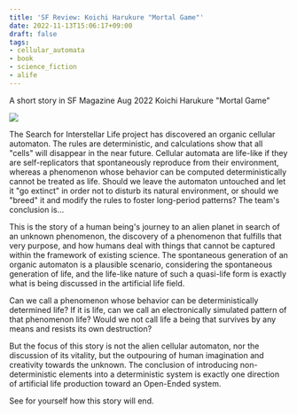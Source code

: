 ```yaml
---
title: 'SF Review: Koichi Harukure "Mortal Game"'
date: 2022-11-13T15:06:17+09:00
draft: false
tags:
- cellular_automata
- book
- science_fiction
- alife
---
```


A short story in SF Magazine Aug 2022
Koichi Harukure "Mortal Game"

<a href="https://www.amazon.co.jp/SF%E3%83%9E%E3%82%AC%E3%82%B8%E3%83%B3-2022%E5%B9%B4-8%E6%9C%88%E5%8F%B7/dp/B0B2HWFXDX?crid=1HAOB8XH7JHUB&keywords=sf%E3%83%9E%E3%82%AC%E3%82%B8%E3%83%B3+2022%E5%B9%B48%E6%9C%88%E5%8F%B7&qid=1659589163&s=books&sprefix=sf%E3%83%9E%E3%82%AC%E3%82%B8%E3%83%B32022+%2Cstripbooks%2C206&sr=1-1&linkCode=li2&tag=mitsuyoshi-22&linkId=6c7fd8e28658264eca8d13df10b18a38&language=ja_JP&ref_=as_li_ss_il" target="_blank"><img border="0" src="//ws-fe.amazon-adsystem.com/widgets/q?_encoding=UTF8&ASIN=B0B2HWFXDX&Format=_SL160_&ID=AsinImage&MarketPlace=JP&ServiceVersion=20070822&WS=1&tag=mitsuyoshi-22&language=ja_JP" ></a><img src="https://ir-jp.amazon-adsystem.com/e/ir?t=mitsuyoshi-22&language=ja_JP&l=li2&o=9&a=B0B2HWFXDX" width="1" height="1" border="0" alt="" style="border:none !important; margin:0px !important;" />

The Search for Interstellar Life project has discovered an organic cellular automaton. The rules are deterministic, and calculations show that all "cells" will disappear in the near future. Cellular automata are life-like if they are self-replicators that spontaneously reproduce from their environment, whereas a phenomenon whose behavior can be computed deterministically cannot be treated as life. Should we leave the automaton untouched and let it "go extinct" in order not to disturb its natural environment, or should we "breed" it and modify the rules to foster long-period patterns? The team's conclusion is…

This is the story of a human being's journey to an alien planet in search of an unknown phenomenon, the discovery of a phenomenon that fulfills that very purpose, and how humans deal with things that cannot be captured within the framework of existing science. The spontaneous generation of an organic automaton is a plausible scenario, considering the spontaneous generation of life, and the life-like nature of such a quasi-life form is exactly what is being discussed in the artificial life field.

Can we call a phenomenon whose behavior can be deterministically determined life?
If it is life, can we call an electronically simulated pattern of that phenomenon life?
Would we not call life a being that survives by any means and resists its own destruction?

But the focus of this story is not the alien cellular automaton, nor the discussion of its vitality, but the outpouring of human imagination and creativity towards the unknown. The conclusion of introducing non-deterministic elements into a deterministic system is exactly one direction of artificial life production toward an Open-Ended system.

See for yourself how this story will end.

